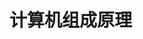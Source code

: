 # 计算机组成原理

<iframe
:src="$withBase('../../mark-map/ccp-map.html')"
width="100%"
height="800"
frameborder="0"
scrolling="No"
leftmargin="0"
topmargin="0"
/>